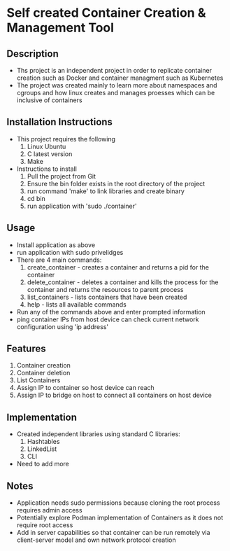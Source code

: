 # Self created Container Creation & Management Tool
## Description
- Ths project is an independent project in order to replicate container creation such as Docker and container managment such as Kubernetes
- The project was created mainly to learn more about namespaces and cgroups and how linux creates and manages proesses which can be inclusive of containers
## Installation Instructions
- This project requires the following
  1. Linux Ubuntu
  2. C latest version
  3. Make
- Instructions to install
  1. Pull the project from Git
  2. Ensure the bin folder exists in the root directory of the project
  3. run command 'make' to link libraries and create binary
  4. cd bin
  5. run application with 'sudo ./container'
## Usage
- Install application as above
- run application with sudo privelidges
- There are 4 main commands:
  1. create_container - creates a container and returns a pid for the container
  2. delete_container - deletes a container and kills the process for the container and returns the resources to parent process
  3. list_containers - lists containers that have been created
  4. help - lists all available commands
 - Run any of the commands above and enter prompted information
 - ping container IPs from host device can check current network configuration using 'ip address'
## Features
1. Container creation
2. Container deletion
3. List Containers
4. Assign IP to container so host device can reach
5. Assign IP to bridge on host to connect all containers on host device
## Implementation
- Created independent libraries using standard C libraries:
  1. Hashtables
  2. LinkedList
  3. CLI
- Need to add more
## Notes
- Application needs sudo permissions because cloning the root process requires admin access
- Potentially explore Podman implementation of Containers as it does not require root access
- Add in server capabilities so that container can be run remotely via client-server model and own network protocol creation
